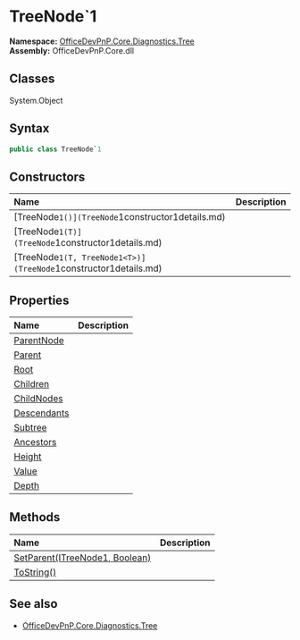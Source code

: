 # TreeNode`1
  
**Namespace:** [OfficeDevPnP.Core.Diagnostics.Tree](OfficeDevPnP.Core.Diagnostics.Tree.md)  
**Assembly:** OfficeDevPnP.Core.dll  
## Classes
System.Object  
## Syntax
```C#
public class TreeNode`1
```
## Constructors
|**Name**|**Description**|
|:-----|:-----|
| [TreeNode`1()](TreeNode`1constructor1details.md) | 
| [TreeNode`1(T)](TreeNode`1constructor1details.md) | 
| [TreeNode`1(T, TreeNode1<T>)](TreeNode`1constructor1details.md) | 
## Properties
|**Name**|**Description**|
|:-----|:-----|
| [ParentNode](TreeNode`1.ParentNode.md) | 
| [Parent](TreeNode`1.Parent.md) | 
| [Root](TreeNode`1.Root.md) | 
| [Children](TreeNode`1.Children.md) | 
| [ChildNodes](TreeNode`1.ChildNodes.md) | 
| [Descendants](TreeNode`1.Descendants.md) | 
| [Subtree](TreeNode`1.Subtree.md) | 
| [Ancestors](TreeNode`1.Ancestors.md) | 
| [Height](TreeNode`1.Height.md) | 
| [Value](TreeNode`1.Value.md) | 
| [Depth](TreeNode`1.Depth.md) | 
## Methods
|**Name**|**Description**|
|:-----|:-----|
| [SetParent(ITreeNode1<T>, Boolean)](TreeNode`1SetParentITreeNode1<T>Boolean.md) | 
| [ToString()](TreeNode`1ToString.md) | 
## See also
- [OfficeDevPnP.Core.Diagnostics.Tree](OfficeDevPnP.Core.Diagnostics.Tree.md)
